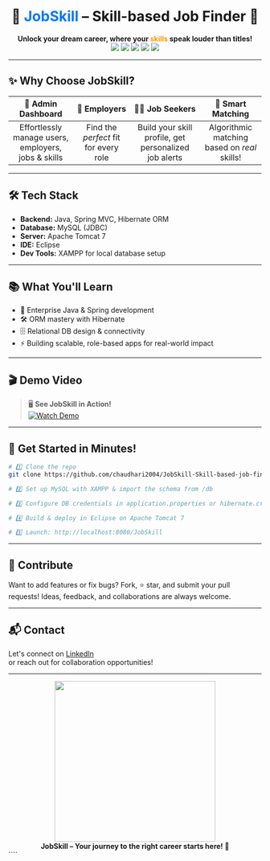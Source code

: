 

<h1 align="center">🎯 <span style="color:#0077ff">JobSkill</span> – Skill-based Job Finder 🚀</h1>
<p align="center">
  <b>Unlock your dream career, where your <span style="color:#ff9800">skills</span> speak louder than titles!</b> <br>
  <img src="https://img.shields.io/badge/Java-ED8B00?style=for-the-badge&logo=openjdk&logoColor=white"/>
  <img src="https://img.shields.io/badge/Spring-6DB33F?style=for-the-badge&logo=spring&logoColor=white"/>
  <img src="https://img.shields.io/badge/Hibernate-59666C?style=for-the-badge&logo=hibernate&logoColor=white"/>
  <img src="https://img.shields.io/badge/MySQL-4479A1?style=for-the-badge&logo=mysql&logoColor=white"/>
  <img src="https://img.shields.io/badge/Apache%20Tomcat-F8DC75?style=for-the-badge&logo=apachetomcat&logoColor=black"/>
</p>

---

## ✨ Why Choose **JobSkill**?

| 👑 **Admin Dashboard** | 💼 **Employers** | 🙋‍♂️ **Job Seekers** | 🤖 **Smart Matching** |
|:---------------------:|:---------------:|:--------------------:|:--------------------:|
| Effortlessly manage users, employers, jobs & skills | Find the *perfect* fit for every role | Build your skill profile, get personalized job alerts | Algorithmic matching based on *real* skills! |


---

## 🛠️ Tech Stack

- **Backend:** Java, Spring MVC, Hibernate ORM  
- **Database:** MySQL (JDBC)  
- **Server:** Apache Tomcat 7  
- **IDE:** Eclipse  
- **Dev Tools:** XAMPP for local database setup  

---

## 📚 What You'll Learn

- 🌱 Enterprise Java & Spring development
- 🛠️ ORM mastery with Hibernate
- 🗄️ Relational DB design & connectivity
- ⚡ Building scalable, role-based apps for real-world impact

---

## 🎬 Demo Video

> 🖥️ **See JobSkill in Action!**  
> [![Watch Demo](https://img.shields.io/badge/Demo%20Video-LinkedIn-blue?style=for-the-badge&logo=linkedin)](https://www.linkedin.com/feed/update/urn:li:activity:7365948478499278848/)

---

## 🚀 Get Started in Minutes!

```bash
# 1️⃣ Clone the repo
git clone https://github.com/chaudhari2004/JobSkill-Skill-based-job-finder.git

# 2️⃣ Set up MySQL with XAMPP & import the schema from /db

# 3️⃣ Configure DB credentials in application.properties or hibernate.cfg.xml

# 4️⃣ Build & deploy in Eclipse on Apache Tomcat 7

# 5️⃣ Launch: http://localhost:8080/JobSkill
```

---

## 🤝 Contribute

Want to add features or fix bugs? Fork, ⭐ star, and submit your pull requests!
Ideas, feedback, and collaborations are always welcome.

---

## 📬 Contact

Let's connect on [LinkedIn](https://www.linkedin.com/in/chaudhari2004/)  
or reach out for collaboration opportunities!

---

<div align="center">
  <img src="https://media.giphy.com/media/v1.Y2lkPTc5MGI3NjExYjQ3NjMwOTIyN2I1MzE1ZWEwYmUzZWEwZWM2YjQwYjI4N2QxZGY3OSZjdD1n/l1J9EdzfOSgfyueLm/giphy.gif" width="320"/>
  <br>
  <b>JobSkill – Your journey to the right career starts here! 🌟</b>
</div>
````
